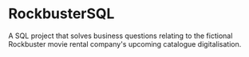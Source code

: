 # RockbusterSQL
A SQL project that solves business questions relating to the fictional Rockbuster movie rental company's upcoming catalogue digitalisation.
